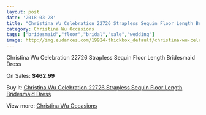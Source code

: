 ```yaml
---
layout: post
date: '2018-03-28'
title: "Christina Wu Celebration 22726 Strapless Sequin Floor Length Bridesmaid Dress"
category: Christina Wu Occasions
tags: ["bridesmaid","floor","bridal","sale","wedding"]
image: http://img.eudances.com/19924-thickbox_default/christina-wu-celebration-22726-strapless-sequin-floor-length-bridesmaid-dress.jpg
---
```

Christina Wu Celebration 22726 Strapless Sequin Floor Length Bridesmaid Dress

On Sales: **$462.99**
<a href="https://www.eudances.com/en/christina-wu-occasions/5954-christina-wu-celebration-22726-strapless-sequin-floor-length-bridesmaid-dress.html"><amp-img layout="responsive" width="600" height="600" src="//img.eudances.com/19924-thickbox_default/christina-wu-celebration-22726-strapless-sequin-floor-length-bridesmaid-dress.jpg" alt="Christina Wu Celebration 22726 Strapless Sequin Floor Length Bridesmaid Dress 0" /></a>
<a href="https://www.eudances.com/en/christina-wu-occasions/5954-christina-wu-celebration-22726-strapless-sequin-floor-length-bridesmaid-dress.html"><amp-img layout="responsive" width="600" height="600" src="//img.eudances.com/19925-thickbox_default/christina-wu-celebration-22726-strapless-sequin-floor-length-bridesmaid-dress.jpg" alt="Christina Wu Celebration 22726 Strapless Sequin Floor Length Bridesmaid Dress 1" /></a>

Buy it: [Christina Wu Celebration 22726 Strapless Sequin Floor Length Bridesmaid Dress](https://www.eudances.com/en/christina-wu-occasions/5954-christina-wu-celebration-22726-strapless-sequin-floor-length-bridesmaid-dress.html "Christina Wu Celebration 22726 Strapless Sequin Floor Length Bridesmaid Dress")

View more: [Christina Wu Occasions](https://www.eudances.com/en/59-christina-wu-occasions "Christina Wu Occasions")